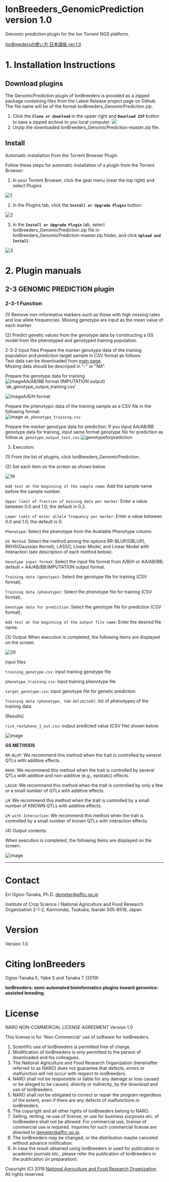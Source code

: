 # IonBreeders_GenomicPrediction version 1.0
Genomic prediction plugin for the Ion Torrent NGS platform.


[IonBreedersの使い方 日本語版 ver.1.0 ](https://github.com/DEMETER298/IonBreeders_GenomicPrediction/wiki)


# 1. Installation Instructions

## Download plugins
 The GenomicPrediction plugin of IonBreeders is provided as a zipped package containing files from the Latest Release project page on Github. The file name will be of the format IonBreeders_GenomicPrediction.zip.
1. Click the **`Clone or download`** in the upper right and **`Download ZIP`** button to save a zipped archive to you local computer.
<kbd><img src="https://user-images.githubusercontent.com/40309394/66795304-3274bc00-ef3f-11e9-91c1-bc3b86d8bde4.png"/></kbd>
2. Unzip the downloaded IonBreeders_GenomicPrediction-master.zip file.

## Install

Automatic installation from the Torrent Browser Plugin

Follow these steps for automatic installation of a plugin from the Torrent Browser:
1.	In your Torrent Browser, click the gear menu (near the top right) and select Plugins

![1](https://user-images.githubusercontent.com/40309394/54818632-14aee380-4cdd-11e9-845c-7c7d8ac95a1f.png)
  
2.	In the Plugins tab, click the **`Install or Upgrade Plugin`** button: 

![2](https://user-images.githubusercontent.com/40309394/54819228-8fc4c980-4cde-11e9-92ba-1d4b64e70e64.png) 

3.	In the **`Install or Upgrade Plugin`** tab, select IonBreeders_GenomicPrediction.zip file in IonBreeders_GenomicPrediction-master.zip folder, and click **`Upload and Install`**.  
 
![3](https://user-images.githubusercontent.com/40309394/54819317-e29e8100-4cde-11e9-91a8-3873b1263a93.png)



# 2. Plugin manuals
## 2-3 GENOMIC PREDICTION plugin
### 2-3-1 Function
(1)	Remove non-informative markers such as those with high missing rates and low allele frequencies. Missing genotype are input as the mean value of each marker.

(2)	Predict genetic values from the genotype data by constructing a GS model from the phenotyped and genotyped training population.

2-3-2 Input files
Prepare the marker genotype data of the training population and prediction target sample in CSV format as follows:  
Test data can be downloaded from [main page](https://github.com/DEMETER298/IonBreeders).  
Missing data should be descriped in "-" or "NA".


Prepare the genotype data for training.  
![image](https://user-images.githubusercontent.com/40309394/54862816-71fd7000-4d83-11e9-984d-ea21514f11e7.png)AA/AB/BB format (IMPUTATION output)  'ak_genotype_output_training.csv' 
  
![image](https://user-images.githubusercontent.com/40309394/54862819-7aee4180-4d83-11e9-938d-cd5c589c781f.png)A/B/H format 
      


Prepare the phenotypic data of the training sample as a CSV file in the following format:  
![image](https://user-images.githubusercontent.com/40309394/70031653-12808100-15ef-11ea-9df6-ae27ea4d472d.png) `ak_phenotype_training.csv`


Prepare the marker genotype data for prediction:
If you input AA/AB/BB genotype data for training, input same format genotype file for prediction as follow.`ak_genotype_output_test.csv`
![genotypeforprediction](https://user-images.githubusercontent.com/40309394/70032294-8cfdd080-15f0-11ea-8131-129a94d6f785.png)

3.	Execution:

(1)	From the list of plugins, click IonBreeders_GenomicPrediction.

(2)	Set each item on the screen as shown below.

![19](https://user-images.githubusercontent.com/40309394/70031556-d51bf380-15ee-11ea-932e-3130d69a6c94.png)




`Add text at the beginning of the sample name`: Add the sample name before the sample number.	

`Upper limit of fraction of missing data per marker`: Enter a value between 0.0 and 1.0; the default in 0.2.

`Lower limit of minor allele frequency per marker`: Enter a value between 0.0 and 1.0; the default is 0.

`Phenotype`: Select the phenotype from the Available Phenotype column.	

`GS Method`: Select the method among the options RR-BLUP(GBLUP), RKHS(Gaussian Kernel), LASSO, Linear Model, and Linear Model with Interaction (see description of each method below).

`Genotype input format`: Select the input file format from A/B/H or AA/AB/BB; default = AA/AB/BB:IMPUTATION output format.

`Training data (genotype)`: Select the genotype file for training (CSV format).	

`Training data (phenotype)`: Select the phenotype file for training (CSV format).		

`Genotype data for prediction`: Select the genotype file for prediction (CSV format).

`Add text at the beginning of the output file name`: Enter the desired file name.

(3)	Output
When execution is completed, the following items are displayed on the screen.

![20](https://user-images.githubusercontent.com/40309394/70030505-b3ba0800-15ec-11ea-99f5-f73b5b4c160f.png)

 
input files

`training_genotype.csv`: input training genotype file

`phenotype_training.csv`: input training phenotype file

`target_genotype.csv`: input genotype file for genetic prediction

`Training data (phenotype, tab-delimited)`: list of phenotypes of the training data.

[Results] 

`rice_rootpheno_1_out.csv`: output predicted value (CSV file) shown below.
 
![image](https://user-images.githubusercontent.com/40309394/70030240-21196900-15ec-11ea-95b6-0e793fcbe497.png)


**GS METHODS**

`RR-BLUP`:
We recommend this method when the trait is controlled by several QTLs with additive effects.

`RKHS`:
We recommend this method when the trait is controlled by several QTLs with additive and non-additive (e.g., epistatic) effects.

`LASSO`: We recommend this method when the trait is controlled by only a few or a small number of QTLs with additive effects.

`LM`: We recommend this method when the trait is controlled by a small number of KNOWN QTLs with additive effects.

`LM with Interaction`:
We recommend this method when the trait is controlled by a small number of known QTLs with interaction effects.

(4)	Output contents

When execution is completed, the following items are displayed on the screen.
 
![image](https://user-images.githubusercontent.com/40309394/54862697-d7506180-4d81-11e9-94f9-f2fbdd9164d0.png)


***

# Contact
Eri Ogiso-Tanaka, Ph.D. demeter@affrc.go.jp

Institute of Crop Science / National Agriculture and Food Research Organization
2-1-2, Kannondai, Tsukuba, Ibaraki 305-8518, Japan

# Version
Version 1.0

# Citing IonBreeders
Ogiso-Tanaka E, Yabe S and Tanaka T (2019) 

**IonBreeders: semi-automated bioinformatics plugins toward genomics-assisted breeding.**

# License
NARO NON-COMMERCIAL LICENSE AGREEMENT Version 1.0

This license is for 'Non-Commercial' use of software for IonBreeders.

1. Scientific use of IonBreeders is permitted free of charge.
2. Modification of IonBreeders is only permitted to the person of downloaded and his colleagues.
3. The National Agriculture and Food Research Organization (hereinafter referred to as NARO) does not guarantee that defects, errors or malfunction will not occur with respect to IonBreeders.
4. NARO shall not be responsible or liable for any damage or loss caused or be alleged to be caused, directly or indirectly, by the download and use of IonBreeders.
5. NARO shall not be obligated to correct or repair the program regardless of the extent, even if there are any defects of malfunctions in IonBreeders.
6. The copyright and all other rights of IonBreeders belong to NARO.
7. Selling, renting, re-use of license, or use for business purposes etc. of IonBreeders shall not be allowed. For commercial use, license of commercial use is required. Inquiries for such commercial license are directed to demeter@affrc.go.jp.
8. The IonBreeders may be changed, or the distribution maybe canceled without advance notification.
9. In case the result obtained using IonBreeders in used for publication in academic journals etc., please refer the publication of IonBreeders in the publication (in preparation).


Copyright (C) 2019 [National Agriculture and Food Research Organization](https://www.naro.affrc.go.jp/english/index.html). All rights reserved.
